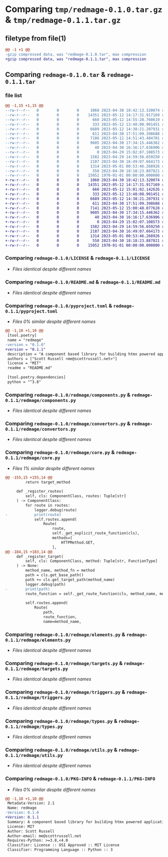 # Comparing `tmp/redmage-0.1.0.tar.gz` & `tmp/redmage-0.1.1.tar.gz`

## filetype from file(1)

```diff
@@ -1 +1 @@
-gzip compressed data, was "redmage-0.1.0.tar", max compression
+gzip compressed data, was "redmage-0.1.1.tar", max compression
```

## Comparing `redmage-0.1.0.tar` & `redmage-0.1.1.tar`

### file list

```diff
@@ -1,15 +1,15 @@
--rw-r--r--   0        0        0     1060 2023-04-30 18:42:13.320074 redmage-0.1.0/LICENSE
--rw-r--r--   0        0        0    14351 2023-05-12 14:17:31.917169 redmage-0.1.0/README.md
--rw-r--r--   0        0        0      660 2023-05-12 14:55:28.760619 redmage-0.1.0/pyproject.toml
--rw-r--r--   0        0        0      333 2023-05-12 13:48:08.901451 redmage-0.1.0/redmage/__init__.py
--rw-r--r--   0        0        0     6689 2023-05-12 14:38:21.207931 redmage-0.1.0/redmage/components.py
--rw-r--r--   0        0        0      611 2023-04-30 17:51:09.398688 redmage-0.1.0/redmage/convertors.py
--rw-r--r--   0        0        0     7186 2023-05-12 14:51:43.484701 redmage-0.1.0/redmage/core.py
--rw-r--r--   0        0        0     9605 2023-04-30 17:34:15.446362 redmage-0.1.0/redmage/elements.py
--rw-r--r--   0        0        0       40 2023-04-30 16:16:17.636906 redmage-0.1.0/redmage/exceptions.py
--rw-r--r--   0        0        0        0 2023-04-29 15:02:07.108573 redmage-0.1.0/redmage/py.typed
--rw-r--r--   0        0        0     1582 2023-04-29 14:59:56.659250 redmage-0.1.0/redmage/targets.py
--rw-r--r--   0        0        0     2187 2023-04-30 16:49:07.664173 redmage-0.1.0/redmage/triggers.py
--rw-r--r--   0        0        0     1314 2023-05-01 00:53:46.268926 redmage-0.1.0/redmage/types.py
--rw-r--r--   0        0        0      558 2023-04-30 18:18:23.887821 redmage-0.1.0/redmage/utils.py
--rw-r--r--   0        0        0    15052 1970-01-01 00:00:00.000000 redmage-0.1.0/PKG-INFO
+-rw-r--r--   0        0        0     1060 2023-04-30 18:42:13.320074 redmage-0.1.1/LICENSE
+-rw-r--r--   0        0        0    14351 2023-05-12 14:17:31.917169 redmage-0.1.1/README.md
+-rw-r--r--   0        0        0      660 2023-05-12 15:01:02.142626 redmage-0.1.1/pyproject.toml
+-rw-r--r--   0        0        0      333 2023-05-12 13:48:08.901451 redmage-0.1.1/redmage/__init__.py
+-rw-r--r--   0        0        0     6689 2023-05-12 14:38:21.207931 redmage-0.1.1/redmage/components.py
+-rw-r--r--   0        0        0      611 2023-04-30 17:51:09.398688 redmage-0.1.1/redmage/convertors.py
+-rw-r--r--   0        0        0     7141 2023-05-12 15:00:48.077628 redmage-0.1.1/redmage/core.py
+-rw-r--r--   0        0        0     9605 2023-04-30 17:34:15.446362 redmage-0.1.1/redmage/elements.py
+-rw-r--r--   0        0        0       40 2023-04-30 16:16:17.636906 redmage-0.1.1/redmage/exceptions.py
+-rw-r--r--   0        0        0        0 2023-04-29 15:02:07.108573 redmage-0.1.1/redmage/py.typed
+-rw-r--r--   0        0        0     1582 2023-04-29 14:59:56.659250 redmage-0.1.1/redmage/targets.py
+-rw-r--r--   0        0        0     2187 2023-04-30 16:49:07.664173 redmage-0.1.1/redmage/triggers.py
+-rw-r--r--   0        0        0     1314 2023-05-01 00:53:46.268926 redmage-0.1.1/redmage/types.py
+-rw-r--r--   0        0        0      558 2023-04-30 18:18:23.887821 redmage-0.1.1/redmage/utils.py
+-rw-r--r--   0        0        0    15052 1970-01-01 00:00:00.000000 redmage-0.1.1/PKG-INFO
```

### Comparing `redmage-0.1.0/LICENSE` & `redmage-0.1.1/LICENSE`

 * *Files identical despite different names*

### Comparing `redmage-0.1.0/README.md` & `redmage-0.1.1/README.md`

 * *Files identical despite different names*

### Comparing `redmage-0.1.0/pyproject.toml` & `redmage-0.1.1/pyproject.toml`

 * *Files 0% similar despite different names*

```diff
@@ -1,10 +1,10 @@
 [tool.poetry]
 name = "redmage"
-version = "0.1.0"
+version = "0.1.1"
 description = "A component based library for building htmx powered applications."
 authors = ["Scott Russell <me@scottrussell.net>"]
 license = "MIT"
 readme = "README.md"
 
 [tool.poetry.dependencies]
 python = "^3.8"
```

### Comparing `redmage-0.1.0/redmage/components.py` & `redmage-0.1.1/redmage/components.py`

 * *Files identical despite different names*

### Comparing `redmage-0.1.0/redmage/convertors.py` & `redmage-0.1.1/redmage/convertors.py`

 * *Files identical despite different names*

### Comparing `redmage-0.1.0/redmage/core.py` & `redmage-0.1.1/redmage/core.py`

 * *Files 1% similar despite different names*

```diff
@@ -155,15 +155,14 @@
         return target_method
 
     def _register_routes(
         self, cls: ComponentClass, routes: Tuple[str]
     ) -> ComponentClass:
         for route in routes:
             logger.debug(route)
-            print(route)
             self.routes.append(
                 Route(
                     route,
                     self._get_explicit_route_function(cls),
                     methods=[
                         HTTPMethod.GET,
                     ],
@@ -184,15 +183,14 @@
     def _register_target(
         self, cls: ComponentClass, method: Tuple[str, FunctionType]
     ) -> None:
         method_name, method_fn = method
         path = cls.get_base_path()
         path += cls.get_target_path(method_name)
         logger.debug(path)
-        print(path)
         route_function = self._get_route_function(cls, method_name, method_fn)
 
         self.routes.append(
             Route(
                 path,
                 route_function,
                 name=method_name,
```

### Comparing `redmage-0.1.0/redmage/elements.py` & `redmage-0.1.1/redmage/elements.py`

 * *Files identical despite different names*

### Comparing `redmage-0.1.0/redmage/targets.py` & `redmage-0.1.1/redmage/targets.py`

 * *Files identical despite different names*

### Comparing `redmage-0.1.0/redmage/triggers.py` & `redmage-0.1.1/redmage/triggers.py`

 * *Files identical despite different names*

### Comparing `redmage-0.1.0/redmage/types.py` & `redmage-0.1.1/redmage/types.py`

 * *Files identical despite different names*

### Comparing `redmage-0.1.0/redmage/utils.py` & `redmage-0.1.1/redmage/utils.py`

 * *Files identical despite different names*

### Comparing `redmage-0.1.0/PKG-INFO` & `redmage-0.1.1/PKG-INFO`

 * *Files 0% similar despite different names*

```diff
@@ -1,10 +1,10 @@
 Metadata-Version: 2.1
 Name: redmage
-Version: 0.1.0
+Version: 0.1.1
 Summary: A component based library for building htmx powered applications.
 License: MIT
 Author: Scott Russell
 Author-email: me@scottrussell.net
 Requires-Python: >=3.8,<4.0
 Classifier: License :: OSI Approved :: MIT License
 Classifier: Programming Language :: Python :: 3
```

